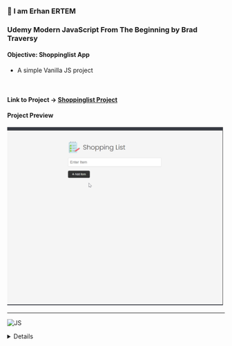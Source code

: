 ### 👋 **I am Erhan ERTEM**

### Udemy Modern JavaScript From The Beginning by Brad Traversy

#### **Objective:** Shoppinglist App

-  A simple Vanilla JS project

&emsp;

#### Link to Project &rarr; [Shoppinglist Project](https://shoppinglist-app-erhan-ertem.netlify.app)

#### Project Preview

<img src="./screenshot.webp" width="500px"/>

---

![JS](https://img.shields.io/badge/JavaScript-323330?style=square&logo=javascript&logoColor=F7DF1E)

<details>
